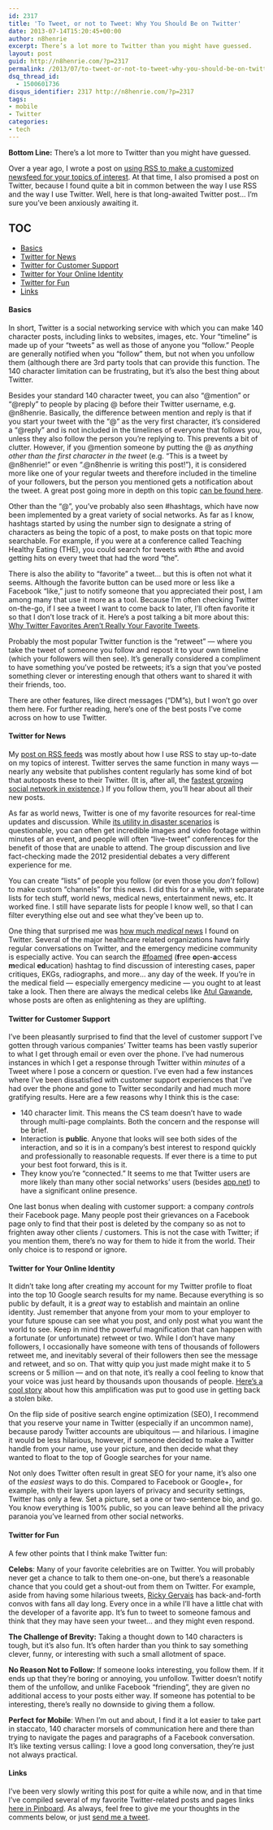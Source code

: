 ```yaml
---
id: 2317
title: 'To Tweet, or not to Tweet: Why You Should Be on Twitter'
date: 2013-07-14T15:20:45+00:00
author: n8henrie
excerpt: There’s a lot more to Twitter than you might have guessed.
layout: post
guid: http://n8henrie.com/?p=2317
permalink: /2013/07/to-tweet-or-not-to-tweet-why-you-should-be-on-twitter/
dsq_thread_id:
  - 1500601736
disqus_identifier: 2317 http://n8henrie.com/?p=2317
tags:
- mobile
- Twitter
categories:
- tech
---
```

**Bottom Line:** There’s a lot more to Twitter than you might have guessed.
  
<!--more-->

Over a year ago, I wrote a post on [using RSS to make a customized newsfeed for your topics of interest](http://n8henrie.com/2012/06/how-to-use-rss-feeds-to-customize-your/). At that time, I also promised a post on Twitter, because I found quite a bit in common between the way I use RSS and the way I use Twitter. Well, here is that long-awaited Twitter post… I’m sure you’ve been anxiously awaiting it.

## TOC

  * [Basics](#Basics)
  * [Twitter for News](#Twitter%20for%20News)
  * [Twitter for Customer Support](#Twitter%20for%20Customer%20Support)
  * [Twitter for Your Online Identity](#Twitter%20for%20Your%20Online%20Identity)
  * [Twitter for Fun](#Twitter%20for%20Fun)
  * [Links](#Links)

#### Basics<a id="Basics"></a>

In short, Twitter is a social networking service with which you can make 140 character posts, including links to websites, images, etc. Your “timeline” is made up of your “tweets” as well as those of anyone you “follow.” People are generally notified when you “follow” them, but not when you unfollow them (although there are 3rd party tools that can provide this function. The 140 character limitation can be frustrating, but it’s also the best thing about Twitter.

Besides your standard 140 character tweet, you can also “@mention” or “@reply” to people by placing @ before their Twitter username, e.g. @n8henrie. Basically, the difference between mention and reply is that if you start your tweet with the “@” as the very first character, it’s considered a “@reply” and is not included in the timelines of everyone that follows you, unless they also follow the person you’re replying to. This prevents a bit of clutter. However, if you @mention someone by putting the @ as _anything other than the first character in the tweet_ (e.g. “This is a tweet by @n8henrie!” or even “.@n8henrie is writing this post!”), it is considered more like one of your regular tweets and therefore included in the timeline of your followers, but the person you mentioned gets a notification about the tweet. A great post going more in depth on this topic <a target="_blank" href="http://blog.grouptalk.ca/2012/01/difference-between-reply-and-mention.html">can be found here</a>.

Other than the “@”, you’ve probably also seen #hashtags, which have now been implemented by a great variety of social networks. As far as I know, hashtags started by using the number sign to designate a string of characters as being the topic of a post, to make posts on that topic more searchable. For example, if you were at a conference called Teaching Healthy Eating (THE), you could search for tweets with #the and avoid getting hits on every tweet that had the word “the”.

There is also the ability to “favorite” a tweet… but this is often not what it seems. Although the favorite button can be used more or less like a Facebook “like,” just to notify someone that you appreciated their post, I am among many that use it more as a tool. Because I’m often checking Twitter on-the-go, if I see a tweet I want to come back to later, I’ll often favorite it so that I don’t lose track of it. Here’s a post talking a bit more about this: <a target="_blank" href="http://www.bothsidesofthetable.com/2011/06/10/why-twitter-favorites-arent-really-your-favorite-tweets">Why Twitter Favorites Aren’t Really Your Favorite Tweets</a>.

Probably the most popular Twitter function is the “retweet” — where you take the tweet of someone you follow and repost it to your own timeline (which your followers will then see). It’s generally considered a compliment to have something you’ve posted be retweets; it’s a sign that you’ve posted something clever or interesting enough that others want to shared it with their friends, too.

There are other features, like direct messages (“DM”s), but I won’t go over them here. For further reading, here’s one of the best posts I’ve come across on how to use Twitter.

#### Twitter for News<a id="Twitter%20for%20News"></a>

My [post on RSS feeds](http://n8henrie.com/2012/06/how-to-use-rss-feeds-to-customize-your/) was mostly about how I use RSS to stay up-to-date on my topics of interest. Twitter serves the same function in many ways — nearly any website that publishes content regularly has some kind of bot that autoposts these to their Twitter. (It is, after all, the <a target="_blank" href="http://www.forbes.com/sites/tjmccue/2013/01/29/twitter-ranked-fastest-growing-social-platform-in-the-world/">fastest growing social network in existence</a>.) If you follow them, you’ll hear about all their new posts.

As far as world news, Twitter is one of my favorite resources for real-time updates and discussion. While <a target="_blank" href="http://www.sciencedaily.com/releases/2011/04/110415154734.htm">its utility in disaster scenarios</a> is questionable, you can often get incredible images and video footage within minutes of an event, and people will often “live-tweet” conferences for the benefit of those that are unable to attend. The group discussion and live fact-checking made the 2012 presidential debates a very different experience for me.

You can create “lists” of people you follow (or even those you _don’t_ follow) to make custom “channels” for this news. I did this for a while, with separate lists for tech stuff, world news, medical news, entertainment news, etc. It worked fine. I still have separate lists for people I know well, so that I can filter everything else out and see what they’ve been up to.

One thing that surprised me was <a target="_blank" href="http://www.imedicalapps.com/2013/05/medical-conversations-happening-twitter-facebook-good/%0A">how much <em>medical</em> news</a> I found on Twitter. Several of the major healthcare related organizations have fairly regular conversations on Twitter, and the emergency medicine community is especially active. You can search the <a target="_blank" href="https://twitter.com/search/%23foamed">#foamed</a> (**f**ree **o**pen-**a**ccess **m**edical **ed**ucation) hashtag to find discussion of interesting cases, paper critiques, EKGs, radiographs, and more… any day of the week. If you’re in the medical field — especially emergency medicine — you ought to at least take a look. Then there are always the medical celebs like <a target="_blank" href="https://twitter.com/Atul_Gawande">Atul Gawande</a>, whose posts are often as enlightening as they are uplifting.

#### Twitter for Customer Support<a id="Twitter%20for%20Customer%20Support"></a>

I’ve been pleasantly surprised to find that the level of customer support I’ve gotten through various companies’ Twitter teams has been vastly superior to what I get through email or even over the phone. I’ve had numerous instances in which I get a response through Twitter within _minutes_ of a Tweet where I pose a concern or question. I’ve even had a few instances where I’ve been dissatisfied with customer support experiences that I’ve had over the phone and gone to Twitter secondarily and had much more gratifying results. Here are a few reasons why I think this is the case:

  * 140 character limit. This means the CS team doesn’t have to wade through multi-page complaints. Both the concern and the response will be brief.
  * Interaction is **public**. Anyone that looks will see both sides of the interaction, and so it is in a company’s best interest to respond quickly and professionally to reasonable requests. If ever there is a time to put your best foot forward, this is it.
  * They know you’re “connected.” It seems to me that Twitter users are more likely than many other social networks’ users (besides <a target="_blank" href="https://app.net">app.net</a>) to have a significant online presence.

One last bonus when dealing with customer support: a company _controls_ their Facebook page. Many people post their grievances on a Facebook page only to find that their post is deleted by the company so as not to frighten away other clients / customers. This is not the case with Twitter; if you mention them, there’s no way for them to hide it from the world. Their only choice is to respond or ignore.

#### Twitter for Your Online Identity<a id="Twitter%20for%20Your%20Online%20Identity"></a>

It didn’t take long after creating my account for my Twitter profile to float into the top 10 Google search results for my name. Because everything is so public by default, it is a _great_ way to establish and maintain an online identity. Just remember that anyone from your mom to your employer to your future spouse can see what you post, and only post what you want the world to see. Keep in mind the powerful magnification that can happen with a fortunate (or unfortunate) retweet or two. While I don’t have many followers, I occasionally have someone with tens of thousands of followers retweet me, and inevitably several of their followers then see the message and retweet, and so on. That witty quip you just made might make it to 5 screens or 5 million — and on that note, it’s really a cool feeling to know that your voice was just heard by thousands upon thousands of people. <a target="_blank" href="http://goo.gl/Q6ct4">Here’s a cool story</a> about how this amplification was put to good use in getting back a stolen bike.

On the flip side of positive search engine optimization (SEO), I recommend that you reserve your name in Twitter (especially if an uncommon name), because parody Twitter accounts are ubiquitous — and hilarious. I imagine it would be less hilarious, however, if someone decided to make a Twitter handle from your name, use your picture, and then decide what they wanted to float to the top of Google searches for your name.

Not only does Twitter often result in great SEO for your name, it’s also one of the _easiest_ ways to do this. Compared to Facebook or Google+, for example, with their layers upon layers of privacy and security settings, Twitter has only a few. Set a picture, set a one or two-sentence bio, and go. You know everything is 100% public, so you can leave behind all the privacy paranoia you’ve learned from other social networks.

#### Twitter for Fun<a id="Twitter%20for%20Fun"></a>

A few other points that I think make Twitter fun:

**Celebs**: Many of your favorite celebrities are on Twitter. You will probably never get a chance to talk to them one-on-one, but there’s a reasonable chance that you could get a shout-out from them on Twitter. For example, aside from having some hilarious tweets, <a target="_blank" href="https://twitter.com/rickygervais">Ricky Gervais</a> has back-and-forth convos with fans all day long. Every once in a while I’ll have a little chat with the developer of a favorite app. It’s fun to tweet to someone famous and think that they may have seen your tweet… and they might even respond.

**The Challenge of Brevity:** Taking a thought down to 140 characters is tough, but it’s also fun. It’s often harder than you think to say something clever, funny, or interesting with such a small allotment of space.

**No Reason Not to Follow:** If someone looks interesting, you follow them. If it ends up that they’re boring or annoying, you unfollow. Twitter doesn’t notify them of the unfollow, and unlike Facebook “friending”, they are given no additional access to your posts either way. If someone has potential to be interesting, there’s really no downside to giving them a follow.

**Perfect for Mobile**: When I’m out and about, I find it a lot easier to take part in staccato, 140 character morsels of communication here and there than trying to navigate the pages and paragraphs of a Facebook conversation. It’s like texting versus calling: I love a good long conversation, they’re just not always practical.

#### Links<a id="Links"></a>

I’ve been very slowly writing this post for quite a while now, and in that time I’ve compiled several of my favorite Twitter-related posts and pages links <a target="_blank" href="https://pinboard.in/u:n8henrie/t:twitter/">here in Pinboard</a>. As always, feel free to give me your thoughts in the comments below, or just <a target="_blank" href="https://twitter.com/n8henrie">send me a tweet</a>.